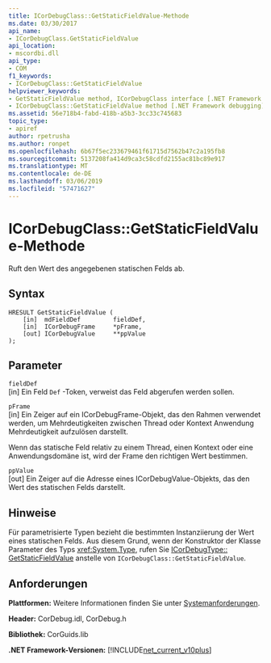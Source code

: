 ```yaml
---
title: ICorDebugClass::GetStaticFieldValue-Methode
ms.date: 03/30/2017
api_name:
- ICorDebugClass.GetStaticFieldValue
api_location:
- mscordbi.dll
api_type:
- COM
f1_keywords:
- ICorDebugClass::GetStaticFieldValue
helpviewer_keywords:
- GetStaticFieldValue method, ICorDebugClass interface [.NET Framework debugging]
- ICorDebugClass::GetStaticFieldValue method [.NET Framework debugging]
ms.assetid: 56e718b4-fabd-418b-a5b3-3cc33c745683
topic_type:
- apiref
author: rpetrusha
ms.author: ronpet
ms.openlocfilehash: 6b67f5ec233679461f61715d7562b47c2a195fb8
ms.sourcegitcommit: 5137208fa414d9ca3c58cdfd2155ac81bc89e917
ms.translationtype: MT
ms.contentlocale: de-DE
ms.lasthandoff: 03/06/2019
ms.locfileid: "57471627"
---
```

# <a name="icordebugclassgetstaticfieldvalue-method"></a>ICorDebugClass::GetStaticFieldValue-Methode
Ruft den Wert des angegebenen statischen Felds ab.  
  
## <a name="syntax"></a>Syntax  
  
```  
HRESULT GetStaticFieldValue (  
    [in]  mdFieldDef         fieldDef,  
    [in]  ICorDebugFrame     *pFrame,  
    [out] ICorDebugValue     **ppValue  
);  
```  
  
## <a name="parameters"></a>Parameter  
 `fieldDef`  
 [in] Ein Feld `Def` -Token, verweist das Feld abgerufen werden sollen.  
  
 `pFrame`  
 [in] Ein Zeiger auf ein ICorDebugFrame-Objekt, das den Rahmen verwendet werden, um Mehrdeutigkeiten zwischen Thread oder Kontext Anwendung Mehrdeutigkeit aufzulösen darstellt.  
  
 Wenn das statische Feld relativ zu einem Thread, einen Kontext oder eine Anwendungsdomäne ist, wird der Frame den richtigen Wert bestimmen.  
  
 `ppValue`  
 [out] Ein Zeiger auf die Adresse eines ICorDebugValue-Objekts, das den Wert des statischen Felds darstellt.  
  
## <a name="remarks"></a>Hinweise  
 Für parametrisierte Typen bezieht die bestimmten Instanziierung der Wert eines statischen Felds. Aus diesem Grund, wenn der Konstruktor der Klasse Parameter des Typs <xref:System.Type>, rufen Sie [ICorDebugType:: GetStaticFieldValue](../../../../docs/framework/unmanaged-api/debugging/icordebugtype-getstaticfieldvalue-method.md) anstelle von `ICorDebugClass::GetStaticFieldValue`.  
  
## <a name="requirements"></a>Anforderungen  
 **Plattformen:** Weitere Informationen finden Sie unter [Systemanforderungen](../../../../docs/framework/get-started/system-requirements.md).  
  
 **Header:** CorDebug.idl, CorDebug.h  
  
 **Bibliothek:** CorGuids.lib  
  
 **.NET Framework-Versionen:** [!INCLUDE[net_current_v10plus](../../../../includes/net-current-v10plus-md.md)]

